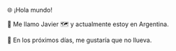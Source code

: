🌐 ¡Hola mundo!

👋 Me llamo Javier
🗺️ y actualmente estoy en Argentina.

📆 En los próximos días, me gustaría que no llueva.
